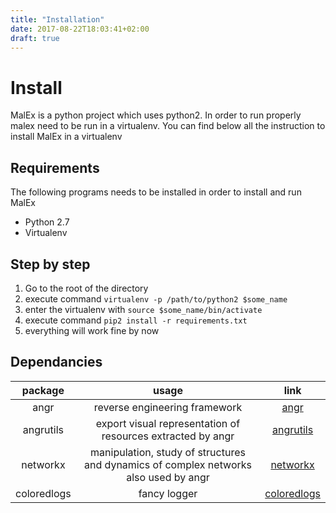 ```yaml
---
title: "Installation"
date: 2017-08-22T18:03:41+02:00
draft: true
---
```


# Install

MalEx is a python project which uses python2. In order to run properly malex need to be run in a virtualenv. You can find below all the instruction to install MalEx in a virtualenv

## Requirements

The following programs needs to be installed in order to install and run MalEx

* Python 2.7
* Virtualenv

## Step by step

1. Go to the root of the directory
2. execute command `virtualenv -p /path/to/python2 $some_name`
3. enter the virtualenv with `source $some_name/bin/activate`
4. execute command `pip2 install -r requirements.txt`
5. everything will work fine by now

## Dependancies

| package | usage | link |
| :---: | :---: | :---: |
| angr | reverse engineering framework | [angr](http://angr.io/)|
| angrutils | export visual representation of resources extracted by angr | [angrutils](https://github.com/axt/angr-utils)
| networkx | manipulation, study of structures and dynamics of complex networks also used by angr| [networkx](https://networkx.github.io/) |
| coloredlogs | fancy logger | [coloredlogs](https://coloredlogs.readthedocs.io/en/latest/)
